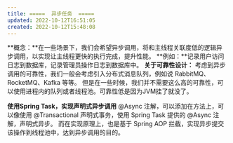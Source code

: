 ```yaml
---
title: =====  异步任务  =====
updated: 2022-10-12T16:51:05
created: 2022-10-12T15:48:08
---
```


**概念：**在一些场景下，我们会希望异步调用，将和主线程关联度低的逻辑异步调用，以实现让主线程更快的执行完成，提升性能。
**例如：**记录用户访问日志到数据库，记录管理员操作日志到数据库中。
**关于可靠性设计：**
考虑到异步调用的可靠性，我们一般会考虑引入分布式消息队列，例如说 RabbitMQ、RocketMQ、Kafka 等等。
但是在一些时候，我们并不需要这么高的可靠性，可以使用进程内的队列或者线程池。可靠性低是因为JVM挂了就没了。

**使用Spring Task，实现声明式异步调用**
@Async 注解，可以添加在方法上，可以像使用 @Transactional 声明式事务，使用 Spring Task 提供的 @Async 注解，声明式异步。
而在实现原理上，也是基于 Spring AOP 拦截，实现异步提交该操作到线程池中，达到异步调用的目的。

